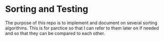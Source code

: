 # Sorting and Testing

The purpose of this repo is to implement and document on several sorting
algorithms. This is for parctice so that I can refer to them later on if
needed and so that they can be compared to each other.
